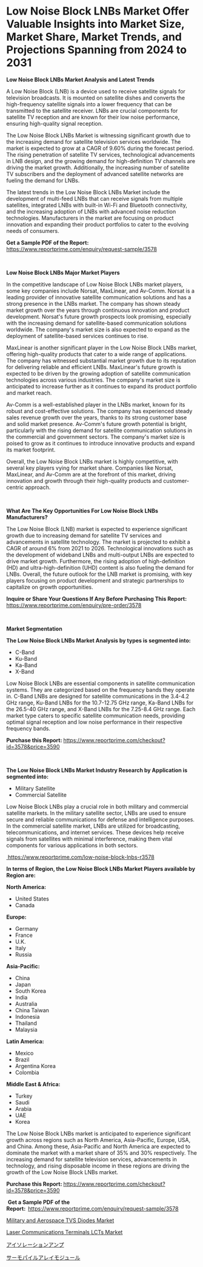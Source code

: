 <p><h1>Low Noise Block LNBs Market Offer Valuable Insights into Market Size, Market Share, Market Trends, and Projections Spanning from 2024 to 2031</h1></p><p><strong>Low Noise Block LNBs Market Analysis and Latest Trends</strong></p>
<p><p>A Low Noise Block (LNB) is a device used to receive satellite signals for television broadcasts. It is mounted on satellite dishes and converts the high-frequency satellite signals into a lower frequency that can be transmitted to the satellite receiver. LNBs are crucial components for satellite TV reception and are known for their low noise performance, ensuring high-quality signal reception.</p><p>The Low Noise Block LNBs Market is witnessing significant growth due to the increasing demand for satellite television services worldwide. The market is expected to grow at a CAGR of 9.60% during the forecast period. The rising penetration of satellite TV services, technological advancements in LNB design, and the growing demand for high-definition TV channels are driving the market growth. Additionally, the increasing number of satellite TV subscribers and the deployment of advanced satellite networks are fueling the demand for LNBs.</p><p>The latest trends in the Low Noise Block LNBs Market include the development of multi-feed LNBs that can receive signals from multiple satellites, integrated LNBs with built-in Wi-Fi and Bluetooth connectivity, and the increasing adoption of LNBs with advanced noise reduction technologies. Manufacturers in the market are focusing on product innovation and expanding their product portfolios to cater to the evolving needs of consumers.</p></p>
<p><strong>Get a Sample PDF of the Report:&nbsp;</strong> <a href="https://www.reportprime.com/enquiry/request-sample/3578">https://www.reportprime.com/enquiry/request-sample/3578</a></p>
<p>&nbsp;</p>
<p><strong>Low Noise Block LNBs Major Market Players</strong></p>
<p><p>In the competitive landscape of Low Noise Block LNBs market players, some key companies include Norsat, MaxLinear, and Av-Comm. Norsat is a leading provider of innovative satellite communication solutions and has a strong presence in the LNBs market. The company has shown steady market growth over the years through continuous innovation and product development. Norsat's future growth prospects look promising, especially with the increasing demand for satellite-based communication solutions worldwide. The company's market size is also expected to expand as the deployment of satellite-based services continues to rise.</p><p>MaxLinear is another significant player in the Low Noise Block LNBs market, offering high-quality products that cater to a wide range of applications. The company has witnessed substantial market growth due to its reputation for delivering reliable and efficient LNBs. MaxLinear's future growth is expected to be driven by the growing adoption of satellite communication technologies across various industries. The company's market size is anticipated to increase further as it continues to expand its product portfolio and market reach.</p><p>Av-Comm is a well-established player in the LNBs market, known for its robust and cost-effective solutions. The company has experienced steady sales revenue growth over the years, thanks to its strong customer base and solid market presence. Av-Comm's future growth potential is bright, particularly with the rising demand for satellite communication solutions in the commercial and government sectors. The company's market size is poised to grow as it continues to introduce innovative products and expand its market footprint.</p><p>Overall, the Low Noise Block LNBs market is highly competitive, with several key players vying for market share. Companies like Norsat, MaxLinear, and Av-Comm are at the forefront of this market, driving innovation and growth through their high-quality products and customer-centric approach.</p></p>
<p>&nbsp;</p>
<p><strong>What Are The Key Opportunities For Low Noise Block LNBs Manufacturers?</strong></p>
<p><p>The Low Noise Block (LNB) market is expected to experience significant growth due to increasing demand for satellite TV services and advancements in satellite technology. The market is projected to exhibit a CAGR of around 6% from 2021 to 2026. Technological innovations such as the development of wideband LNBs and multi-output LNBs are expected to drive market growth. Furthermore, the rising adoption of high-definition (HD) and ultra-high-definition (UHD) content is also fueling the demand for LNBs. Overall, the future outlook for the LNB market is promising, with key players focusing on product development and strategic partnerships to capitalize on growth opportunities.</p></p>
<p><strong>Inquire or Share Your Questions If Any Before Purchasing This Report:</strong> <a href="https://www.reportprime.com/enquiry/pre-order/3578">https://www.reportprime.com/enquiry/pre-order/3578</a></p>
<p>&nbsp;</p>
<p><strong>Market Segmentation</strong></p>
<p><strong>The Low Noise Block LNBs Market Analysis by types is segmented into:</strong></p>
<p><ul><li>C-Band</li><li>Ku-Band</li><li>Ka-Band</li><li>X-Band</li></ul></p>
<p><p>Low Noise Block LNBs are essential components in satellite communication systems. They are categorized based on the frequency bands they operate in. C-Band LNBs are designed for satellite communications in the 3.4-4.2 GHz range, Ku-Band LNBs for the 10.7-12.75 GHz range, Ka-Band LNBs for the 26.5-40 GHz range, and X-Band LNBs for the 7.25-8.4 GHz range. Each market type caters to specific satellite communication needs, providing optimal signal reception and low noise performance in their respective frequency bands.</p></p>
<p><strong>Purchase this Report:&nbsp;</strong><a href="https://www.reportprime.com/checkout?id=3578&price=3590">https://www.reportprime.com/checkout?id=3578&price=3590</a></p>
<p>&nbsp;</p>
<p><strong>The Low Noise Block LNBs Market Industry Research by Application is segmented into:</strong></p>
<p><ul><li>Military Satellite</li><li>Commercial Satellite</li></ul></p>
<p><p>Low Noise Block LNBs play a crucial role in both military and commercial satellite markets. In the military satellite sector, LNBs are used to ensure secure and reliable communications for defense and intelligence purposes. In the commercial satellite market, LNBs are utilized for broadcasting, telecommunications, and internet services. These devices help receive signals from satellites with minimal interference, making them vital components for various applications in both sectors.</p></p>
<p><a href="https://www.reportprime.com/low-noise-block-lnbs-r3578">&nbsp;https://www.reportprime.com/low-noise-block-lnbs-r3578</a></p>
<p><strong>In terms of Region, the Low Noise Block LNBs Market Players available by Region are:</strong></p>
<p>
    <p> <strong> North America: </strong>
        <ul>
            <li>United States</li>
            <li>Canada</li>
        </ul>
        </p> 
    <p> <strong> Europe: </strong>
        <ul>
            <li>Germany</li>
            <li>France</li>
            <li>U.K.</li>
            <li>Italy</li>
            <li>Russia</li>
        </ul>
        </p> 
    <p> <strong> Asia-Pacific: </strong>
        <ul>
            <li>China</li>
            <li>Japan</li>
            <li>South Korea</li>
            <li>India</li>
            <li>Australia</li>
            <li>China Taiwan</li>
            <li>Indonesia</li>
            <li>Thailand</li>
            <li>Malaysia</li>
        </ul>
        </p> 
    <p> <strong> Latin America: </strong>
        <ul>
            <li>Mexico</li>
            <li>Brazil</li>
            <li>Argentina Korea</li>
            <li>Colombia</li>
        </ul>
        </p> 
    <p> <strong> Middle East & Africa: </strong>
        <ul>
            <li>Turkey</li>
            <li>Saudi</li>
            <li>Arabia</li>
            <li>UAE</li>
            <li>Korea</li>
        </ul>
    </p>
    </p>
<p><p>The Low Noise Block LNBs market is anticipated to experience significant growth across regions such as North America, Asia-Pacific, Europe, USA, and China. Among these, Asia-Pacific and North America are expected to dominate the market with a market share of 35% and 30% respectively. The increasing demand for satellite television services, advancements in technology, and rising disposable income in these regions are driving the growth of the Low Noise Block LNBs market.</p></p>
<p><strong>Purchase this Report: </strong><a href="https://www.reportprime.com/checkout?id=3578&price=3590">https://www.reportprime.com/checkout?id=3578&price=3590</a></p>
<p>&nbsp;<strong>Get a Sample PDF of the Report:&nbsp;&nbsp;</strong><a href="https://www.reportprime.com/enquiry/request-sample/3578">https://www.reportprime.com/enquiry/request-sample/3578</a></p>
<p><strong></strong></p>
<p><p><a href="https://github.com/marthawweekle/Market-Research-Report-List-1/blob/main/military-and-aerospace-tvs-diodes-market.md">Military and Aerospace TVS Diodes Market</a></p><p><a href="https://github.com/SheilaBruen2023/Market-Research-Report-List-1/blob/main/laser-communications-terminals-lcts-market.md">Laser Communications Terminals LCTs Market</a></p><p><a href="https://github.com/SkylarDaniel70/Market-Research-Report-List-1/blob/main/614304477752.md">アイソレーションアンプ</a></p><p><a href="https://github.com/GiovaniLeannon/Market-Research-Report-List-1/blob/main/402261277753.md">サーモパイルアレイモジュール</a></p></p>